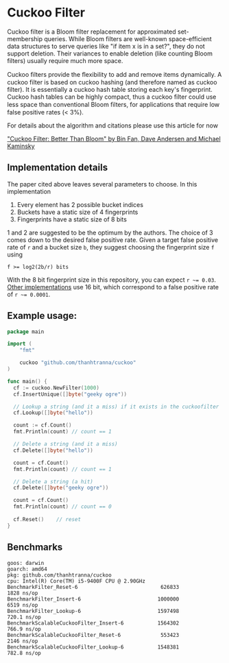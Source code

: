 # Cuckoo Filter


Cuckoo filter is a Bloom filter replacement for approximated set-membership queries. While Bloom filters are well-known space-efficient data structures to serve queries like "if item x is in a set?", they do not support deletion. Their variances to enable deletion (like counting Bloom filters) usually require much more space.

Cuckoo ﬁlters provide the ﬂexibility to add and remove items dynamically. A cuckoo filter is based on cuckoo hashing (and therefore named as cuckoo filter). It is essentially a cuckoo hash table storing each key's fingerprint. Cuckoo hash tables can be highly compact, thus a cuckoo filter could use less space than conventional Bloom ﬁlters, for applications that require low false positive rates (< 3%).

For details about the algorithm and citations please use this article for now

["Cuckoo Filter: Better Than Bloom" by Bin Fan, Dave Andersen and Michael Kaminsky](https://www.cs.cmu.edu/~dga/papers/cuckoo-conext2014.pdf)


## Implementation details

The paper cited above leaves several parameters to choose. In this implementation

1. Every element has 2 possible bucket indices
2. Buckets have a static size of 4 fingerprints
3. Fingerprints have a static size of 8 bits

1 and 2 are suggested to be the optimum by the authors. The choice of 3 comes down to the desired false positive rate. Given a target false positive rate of ```r``` and a bucket size ```b```, they suggest choosing the fingerprint size ```f``` using

```
f >= log2(2b/r) bits
```

With the 8 bit fingerprint size in this repository, you can expect ```r ~= 0.03```. [Other implementations](https://github.com/panmari/cuckoofilter) use 16 bit, which correspond to a false positive rate of ```r ~= 0.0001```.

## Example usage:

```go
package main

import (
    "fmt"

    cuckoo "github.com/thanhtranna/cuckoo"
)

func main() {
  cf := cuckoo.NewFilter(1000)
  cf.InsertUnique([]byte("geeky ogre"))

  // Lookup a string (and it a miss) if it exists in the cuckoofilter
  cf.Lookup([]byte("hello"))

  count := cf.Count()
  fmt.Println(count) // count == 1

  // Delete a string (and it a miss)
  cf.Delete([]byte("hello"))

  count = cf.Count()
  fmt.Println(count) // count == 1

  // Delete a string (a hit)
  cf.Delete([]byte("geeky ogre"))

  count = cf.Count()
  fmt.Println(count) // count == 0
  
  cf.Reset()    // reset
}
```

## Benchmarks

```
goos: darwin
goarch: amd64
pkg: github.com/thanhtranna/cuckoo
cpu: Intel(R) Core(TM) i5-9400F CPU @ 2.90GHz
BenchmarkFilter_Reset-6                           626833              1828 ns/op
BenchmarkFilter_Insert-6                         1000000              6519 ns/op
BenchmarkFilter_Lookup-6                         1597498               720.1 ns/op
BenchmarkScalableCuckooFilter_Insert-6           1564302               766.9 ns/op
BenchmarkScalableCuckooFilter_Reset-6             553423              2146 ns/op
BenchmarkScalableCuckooFilter_Lookup-6           1548381               782.8 ns/op
```
